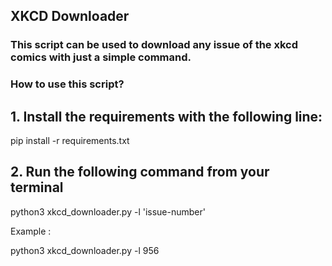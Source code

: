 ## XKCD Downloader

### This script can be used to download any issue of the xkcd comics with just a simple command.

### How to use this script?

## 1. Install the requirements with the following line:

pip install -r requirements.txt

## 2. Run the following command from your terminal

python3 xkcd_downloader.py -l 'issue-number'

Example :

python3 xkcd_downloader.py -l 956

